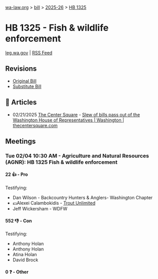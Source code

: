 [wa-law.org](/) > [bill](/bill/) > [2025-26](/bill/2025-26/) > [HB 1325](/bill/2025-26/hb/1325/)

# HB 1325 - Fish & wildlife enforcement
[leg.wa.gov](https://app.leg.wa.gov/billsummary?BillNumber=1325&Year=2025&Initiative=false) | [RSS Feed](./rss.xml)

## Revisions
* [Original Bill](1/)
* [Substitute Bill](S/)

## 📰 Articles
* 02/21/2025 [The Center Square](/org/the_center_square/) - [Slew of bills pass out of the Washington House of Representatives | Washington | thecentersquare.com](https://www.thecentersquare.com/washington/article_67329b24-eff2-11ef-8f14-c7be1b7a4b31.html#:~:text=Substitute%20House%20Bill%201325)

## Meetings
### Tue 02/04 10:30 AM - Agriculture and Natural Resources (AGNR): HB 1325 Fish & wildlife enforcement
#### 22 👍 - Pro
Testifying:
* Dan Wilson - Backcountry Hunters & Anglers- Washington Chapter
* 💵Alexei Calambokidis - [Trout Unlimited](/org/trout_unlimited/)
* Jeff Wickersham - WDFW

#### 552 👎 - Con
Testifying:
* Anthony Holan
* Anthony Holan
* Atina Holan
* David Brock

#### 0 ❓ - Other
